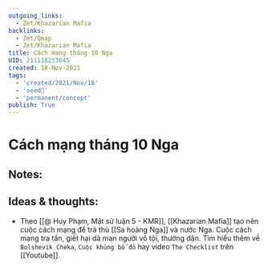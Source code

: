 ```yaml
---
outgoing_links:
  - Zet/Khazarian Mafia
backlinks:
  - Zet/Qmap
  - Zet/Khazarian Mafia
title: Cách mạng tháng 10 Nga
UID: 211118233645
created: 18-Nov-2021
tags:
  - 'created/2021/Nov/18'
  - 'seed🥜'
  - 'permanent/concept'
publish: True
---
```

# Cách mạng tháng 10 Nga

## Notes:


## Ideas & thoughts:
- Theo [[@ Huy Phạm, Mật sử luận 5 - KMR]], [[Khazarian Mafia]] tạo nên cuộc cách mạng để trả thù [[Sa hoàng Nga]] và nước Nga. Cuộc cách mạng tra tấn, giết hại dã man người vô tội, thường dân. Tìm hiểu thêm về `Bolshevik Cheka`, `Cuộc khủng bố đỏ` hay video `The Checklist`  trên [[Youtube]].

